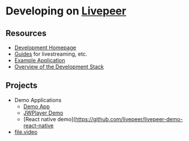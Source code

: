 # Developing on [Livepeer](https://livepeer.org/) 

## Resources 
- [Development Homepage](https://livepeer.com/) 
- [Guides](https://livepeer.com/docs/guides) for livestreaming, etc. 
- [Example Application](https://livepeer.com/docs/guides/application-development/example-app) 
- [Overview of the Development Stack](https://medium.com/livepeer-blog/the-livepeer-development-stack-technology-behind-live-streaming-built-on-ethereum-d6a06158d5e2)

## Projects
- Demo Applications 
  - [Demo App](https://github.com/livepeer/livepeer-demo-app)
  - [JWPlayer Demo](https://github.com/livepeer/livepeer-jwplayer-demo) 
  - [React native demo](https://github.com/livepeer/livepeer-demo-react-native 
- [file.video](https://github.com/livepeer/file-video) 

